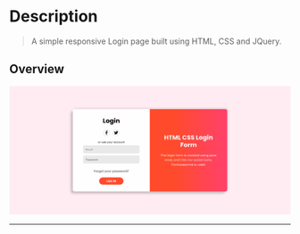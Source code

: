 # Description

> A simple responsive Login page built using HTML, CSS and JQuery.

## Overview
<img src="https://raw.githubusercontent.com/clevrf0x/Login-Page/main/git_assets/login.png">

---